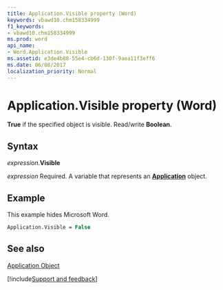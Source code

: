 ```yaml
---
title: Application.Visible property (Word)
keywords: vbawd10.chm158334999
f1_keywords:
- vbawd10.chm158334999
ms.prod: word
api_name:
- Word.Application.Visible
ms.assetid: e3de4b88-55e4-cb6d-130f-9aea11f3eff6
ms.date: 06/08/2017
localization_priority: Normal
---
```



# Application.Visible property (Word)

 **True** if the specified object is visible. Read/write **Boolean**.


## Syntax

_expression_.**Visible**

_expression_ Required. A variable that represents an **[Application](Word.Application.md)** object. 


## Example

This example hides Microsoft Word.


```vb
Application.Visible = False
```


## See also


[Application Object](Word.Application.md)

[!include[Support and feedback](~/includes/feedback-boilerplate.md)]